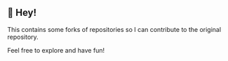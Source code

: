 ## :wave: Hey!


This contains some forks of repositories so I can contribute to the original repository.

Feel free to explore and have fun!
